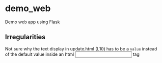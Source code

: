 # demo_web
Demo web app using Flask

## Irregularities
Not sure why the text display in update.html (L10) has to be a `value` instead of the default value inside an html <input></input> tag
